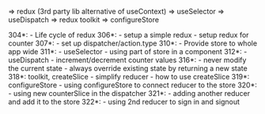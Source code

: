 => redux (3rd party lib alternative of useContext)
=> useSelector
=> useDispatch
=> redux toolkit
=> configureStore

304*:
    - Life cycle of redux
306*:
    - setup a simple redux
    - setup redux for counter
307*:
    - set up dispatcher/action.type
310*:
    - Provide store to whole app wide
311*:
    - useSelector
    - using part of store in a component
312*:
    - useDispatch
    - increment/decrement counter values
316*:
    - never modify the current state
    - always override existing state by returning a new state
318*: toolkit, createSlice
    - simplify reducer
    - how to use createSlice
319*: configureStore
    - using configureStore to connect reducer to the store
320*:
    - using new counterSlice in the dispatcher
321*:
    - adding another reducer and add it to the store
322*:
    - using 2nd reducer to sign in and signout